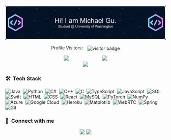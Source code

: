 ![Header](./github-header-image.png)

<p align="center">Profile Visitors:
  <span style="margin-left: 10px;">
    <img src="https://profile-counter.glitch.me/%7Bmichael-gu%7D/count.svg" alt="visitor badge" style="vertical-align: middle;">
  </span>
</p>
<div align="center">
  <img src="https://github-readme-stats.vercel.app/api/top-langs/?username=michael-gu&layout=compact&hide=TSQL&theme=light" width="400" style="margin-right: 50px;">
  <img src="https://github-readme-stats.vercel.app/api?username=michael-gu&count_private=true&show_icons=true&&theme=light&include_all_commits=true" width="400" style="margin-left: 50px;">
</div>

<div align="center">
  <img src="https://github-readme-streak-stats.herokuapp.com?user=michael-gu&theme=light">
</div>


### 🛠 &nbsp;Tech Stack
![Java](https://img.shields.io/badge/-Java-05122A?style=flat&logo=java)&nbsp;
![Python](https://img.shields.io/badge/-Python-05122A?style=flat&logo=python)&nbsp;
![C#](https://img.shields.io/badge/-C#-05122A?style=flat&logo=csharp)&nbsp;
![C++](https://img.shields.io/badge/-C++-05122A?style=flat&logo=cplusplus)&nbsp;
![C](https://img.shields.io/badge/-C-05122A?style=flat&logo=c)&nbsp;
![TypeScript](https://img.shields.io/badge/-TypeScript-05122A?style=flat&logo=typescript)&nbsp;
![JavaScript](https://img.shields.io/badge/-JavaScript-05122A?style=flat&logo=javascript)&nbsp;
![SQL](https://img.shields.io/badge/-SQL-05122A?style=flat&logo=sql&logoColor=4479A1)&nbsp;
![Swift](https://img.shields.io/badge/-Swift-05122A?style=flat&logo=swift)&nbsp;
![HTML](https://img.shields.io/badge/-HTML-05122A?style=flat&logo=html5)&nbsp;
![CSS](https://img.shields.io/badge/-CSS-05122A?style=flat&logo=css3)&nbsp;
![React](https://img.shields.io/badge/-React-05122A?style=flat&logo=react)&nbsp;
![MySQL](https://img.shields.io/badge/-MySQL-05122A?style=flat&logo=mysql)&nbsp;
![PyTorch](https://img.shields.io/badge/-PyTorch-05122A?style=flat&logo=pytorch)&nbsp;
![NumPy](https://img.shields.io/badge/-NumPy-05122A?style=flat&logo=numpy)&nbsp;
![Azure](https://img.shields.io/badge/-Azure-05122A?style=flat&logo=microsoftazure)&nbsp;
![Google Cloud](https://img.shields.io/badge/-Google%20Cloud-05122A?style=flat&logo=googlecloud)&nbsp;
![Heroku](https://img.shields.io/badge/-Heroku-05122A?style=flat&logo=heroku)&nbsp;
![Matplotlib](https://img.shields.io/badge/-Matplotlib-05122A?style=flat&logo=python)&nbsp;
![WebRTC](https://img.shields.io/badge/-WebRTC-05122A?style=flat&logo=webrtc)&nbsp;
![Spring](https://img.shields.io/badge/-Spring-05122A?style=flat&logo=spring)&nbsp;
![Git](https://img.shields.io/badge/-Git-05122A?style=flat&logo=git)&nbsp;



### :link: &nbsp;Connect with me

<p align="center">
<a href="https://linkedin.com/in/mich-gu"><img src="https://img.shields.io/badge/-Michael%20Gu-0077B5?style=for-the-badge&logo=Linkedin&logoColor=white"/></a>
<a href="mailto:michgu@cs.washington.edu"><img src="https://img.shields.io/badge/-michgu@cs.washington.edu-D14836?style=for-the-badge&logo=Gmail&logoColor=white"/></a>
</p>
